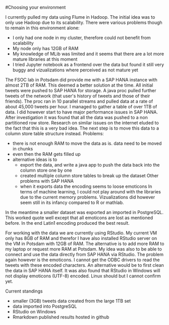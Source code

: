 #Choosing your environment

I currently pulled my data using Flume in Hadoop. The initial idea was to only use Hadoop due to its scalability. 
There were various problems though to remain in this environment alone:
- I only had one node in my cluster, therefore could not benefit from scalability
- My node only has 12GB of RAM
- My knowledge of MLib was limited and it seems that there are a lot more mature libraries at this moment
- I tried Jupyter notebook as a frontend over the data but found it still very buggy and vizualizations where perceived as not mature yet

The FSOC lab in Potsdam did provide me with a SAP HANA instance with almost 2TB of RAM. This deemed a better solution at the time.
All initial tweets were pushed to SAP HANA for storage. A java proc pulled further tweets of the network (that user's history of tweets and those of their friends).
The proc ran in 10 parallel streams and pulled data at a rate of about 45,000 tweets per hour.
I managed to gather a table of over 1TB of data. I did however start to have major performance issues in SAP HANA.
After investigation it was found that all the data was pushed to a non partitioned row store. Research on similar issues on the internet eluded to the fact that this is a very bad idea.
The next step is to move this data to a column store table structure instead. Problems:
- there is not enough RAM to move the data as is. data need to be moved in chunks
- even then the RAM gets filled up
- alternative ideas is to
  - export the data, and write a java app to push the data back into the column store one by one
  - created multiple column store tables to break up the dataset
Other problems with SAP HANA
  - when it exports data the encoding seems to loose emoticons
In terms of machine learning, I could not play around with the libraries due to the current memory problems. Vizualizations did however seem still in its infancy compared to R or mathlab.

In the meantime a smaller dataset was exported an imported in PostgreSQL. 
This worked quote well except that all emoticons are lost as mentioned before. In the end Latin1 encoding produced the best result.

For working with the data we are currently using RStudio.
My current VM only has 8GB of RAM and therefor I have also installed RStudio server on the VM in Potsdam with 12GB of RAM. The alternative is to add more RAM to my laptop or request more RAM at Potsdam.
My idea was also to be able to connect and use the data directly from SAP HANA via RStudio. The problem again however is the emoticons. I cannot get the ODBC drivers to read the tweets with these encoded characters.
An alternative would be to first clean the data in SAP HANA itself.
It was also found that RStudio in Windows will not display emoticons (UTF-8) encoded. Linux should but I cannot confirm yet.

Current standings
- smaller (3GB) tweets data created from the large 1TB set
- data imported into PostgreSQL
- RStudio on Windows
- Rmarkdown published results hosted in github
